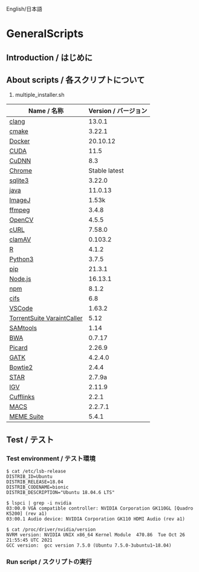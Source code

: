 English/日本語
# GeneralScripts
## Introduction / はじめに


## About scripts / 各スクリプトについて

1. multiple_installer.sh


|Name / 名称|Version / バージョン|
|---|---|
|[clang](https://github.com/llvm/llvm-project)|13.0.1|
|[cmake](https://cmake.org/)|3.22.1|
|[Docker](https://docs.docker.com/)|20.10.12|
|[CUDA](https://developer.nvidia.com/cuda-toolkit)|11.5|
|[CuDNN](https://developer.nvidia.com/cudnn)|8.3|
|[Chrome](https://www.google.com/intl/ja_jp/chrome/)|Stable latest|
|[sqlite3](https://www.sqlite.org/index.html)|3.22.0|
|[java](https://openjdk.java.net/)|11.0.13|
|[ImageJ](https://imagej.nih.gov/ij/index.html)|1.53k|
|[ffmpeg](https://ffmpeg.org/)|3.4.8|
|[OpenCV](https://opencv.org/)|4.5.5|
|[cURL](https://curl.se/)|7.58.0|
|[clamAV](http://www.clamav.net/)|0.103.2|
|[R](https://www.r-project.org/)|4.1.2|
|[Python3](https://www.python.org/)|3.7.5|
|[pip](https://pypi.org/project/pip/)|21.3.1|
|[Node.js](https://nodejs.org/ja/)|16.13.1|
|[npm](https://www.npmjs.com/)|8.1.2|
|[cifs](http://cifs.com/jp/)|6.8|
|[VSCode](https://azure.microsoft.com/ja-jp/products/visual-studio-code/)|1.63.2|
|[TorrentSuite VaraintCaller](http://updates.iontorrent.com/tvc_standalone/)|5.12|
|[SAMtools](https://github.com/samtools/samtools)|1.14|
|[BWA](https://sourceforge.net/projects/bio-bwa/files/)|0.7.17|
|[Picard](https://broadinstitute.github.io/picard/)|2.26.9|
|[GATK](https://gatk.broadinstitute.org/hc/en-us)|4.2.4.0|
|[Bowtie2](http://bowtie-bio.sourceforge.net/bowtie2/index.shtml)|2.4.4|
|[STAR](https://github.com/alexdobin/STAR)|2.7.9a|
|[IGV](https://software.broadinstitute.org/software/igv/)|2.11.9|
|[Cufflinks](https://github.com/cole-trapnell-lab/cufflinks)|2.2.1|
|[MACS](https://github.com/macs3-project/MACS)|2.2.7.1|
|[MEME Suite](https://meme-suite.org/meme/)|5.4.1|

## Test / テスト
### Test environment / テスト環境
```
$ cat /etc/lsb-release
DISTRIB_ID=Ubuntu
DISTRIB_RELEASE=18.04
DISTRIB_CODENAME=bionic
DISTRIB_DESCRIPTION="Ubuntu 18.04.6 LTS"

$ lspci | grep -i nvidia
03:00.0 VGA compatible controller: NVIDIA Corporation GK110GL [Quadro K5200] (rev a1)
03:00.1 Audio device: NVIDIA Corporation GK110 HDMI Audio (rev a1)

$ cat /proc/driver/nvidia/version
NVRM version: NVIDIA UNIX x86_64 Kernel Module  470.86  Tue Oct 26 21:55:45 UTC 2021
GCC version:  gcc version 7.5.0 (Ubuntu 7.5.0-3ubuntu1~18.04)
```
### Run script / スクリプトの実行


